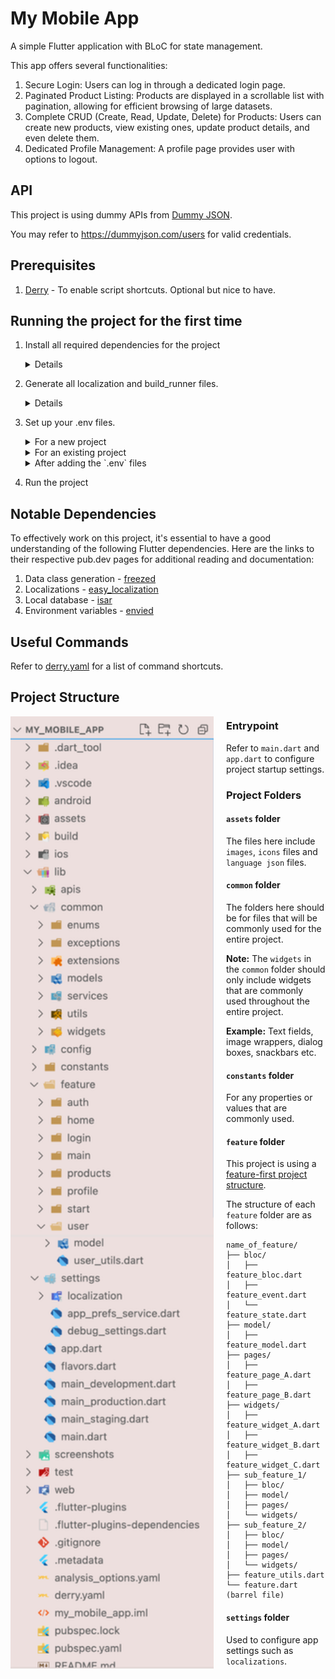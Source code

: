 # My Mobile App

A simple Flutter application with BLoC for state management.

This app offers several functionalities:
1. Secure Login: Users can log in through a dedicated login page.
2. Paginated Product Listing: Products are displayed in a scrollable list with pagination, allowing for efficient browsing of large datasets.
3. Complete CRUD (Create, Read, Update, Delete) for Products: Users can create new products, view existing ones, update product details, and even delete them.
4. Dedicated Profile Management: A profile page provides user with options to logout.

## API

This project is using dummy APIs from [Dummy JSON](https://dummyjson.com).

You may refer to https://dummyjson.com/users for valid credentials.

## Prerequisites

1. [Derry](https://github.com/frencojobs/derry) - To enable script shortcuts. Optional but nice to have.

## Running the project for the first time

1. Install all required dependencies for the project

    <details>
	
	```
	flutter clean
	flutter pub get
	cd ios
	pod install
	```
	Alternatively, if you have Derry installed, you may run the following command:
	```
	derry get
	```
	
    </details>
    
3. Generate all localization and build_runner files.

    <details>
	
	```
	flutter pub run easy_localization:generate -S assets/lang -f keys -o locale_keys.g.dart -O lib/settings/localization
	```
	Alternatively, if you have Derry installed, you may run the following command:
	```
	derry locale
	```
	
    </details>
    
4. Set up your .env files.
    
    <details>

	<summary>For a new project</summary>

	If this is a brand new project, create the following files in the `lib/config` folder:
	```
	config
	|- .env.development
	|- .env.production
	|- .env.staging
	```
	Then, update all three `.env` files to include the following lines of code:
	```
	BASE_URL = "www.google.com"
	API_KEY = "HELLO THIS IS DEV API KEY"
	API_SECRET = "DEV API SECRET"
	```
	
	</details>

    <details>

	<summary>For an existing project</summary>
	
	Retrieve the existing `.env` files and paste them into the `lib/config` folder.
    </details>
    
    <details>

	<summary>After adding the `.env` files</summary>
	
	Generate `Env()` by running these commands:
	```
	flutter pub run build_runner clean
	flutter packages pub run build_runner build --delete-conflicting-outputs
	```
	Alternatively, if you have Derry installed, you may run the following command:
	```
	derry clean_build_runner
	```
	If you have `development_env.g.dart`  `production_env.g.dart` and `staging_env.g.dart` files in the `config` folder, you are on the right path.

	</details>

4. Run the project

## Notable Dependencies

To effectively work on this project, it's essential to have a good understanding of the following Flutter dependencies. Here are the links to their respective pub.dev pages for additional reading and documentation:

1. Data class generation - [freezed](https://pub.dev/packages/freezed)
2. Localizations - [easy_localization](https://pub.dev/packages/easy_localization)
3. Local database - [isar](https://pub.dev/packages/isar)
4. Environment variables - [envied](https://pub.dev/packages/envied)

## Useful Commands

Refer to [derry.yaml](derry.yaml) for a list of command shortcuts.

## Project Structure

<img align="left" style="margin-right: 20px;width: 325px" src="screenshots/folder_structure.png"></img>

### Entrypoint

Refer to `main.dart` and `app.dart` to configure project startup settings.

### Project Folders

#### `assets` folder

The files here include `images`, `icons` files and `language json` files.

#### `common` folder
The folders here should be for files that will be commonly used for the entire project.

**Note:** The `widgets` in the `common` folder should only include widgets that are commonly used throughout the entire project. 

**Example:** Text fields, image wrappers, dialog boxes, snackbars etc.

#### `constants` folder

For any properties or values that are commonly used.

#### `feature` folder
This project is using a [feature-first project structure](https://codewithandrea.com/articles/flutter-project-structure/).

The structure of each `feature` folder are as follows:
  ```
  name_of_feature/
  ├── bloc/
  │   ├── feature_bloc.dart
  │   ├── feature_event.dart
  │   └── feature_state.dart
  ├── model/
  │   ├── feature_model.dart
  ├── pages/
  │   ├── feature_page_A.dart
  │   ├── feature_page_B.dart
  ├── widgets/
  │   ├── feature_widget_A.dart
  │   ├── feature_widget_B.dart
  │   ├── feature_widget_C.dart
  ├── sub_feature_1/
  │   ├── bloc/
  │   ├── model/
  │   ├── pages/
  │   └── widgets/
  ├── sub_feature_2/
  │   ├── bloc/
  │   ├── model/
  │   ├── pages/
  │   └── widgets/
  ├── feature_utils.dart
  └── feature.dart (barrel file)
  ```

#### `settings` folder

Used to configure app settings such as `localizations`.

